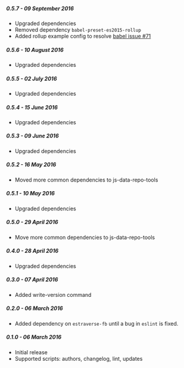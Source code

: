 ##### 0.5.7 - 09 September 2016

- Upgraded dependencies
- Removed dependency `babel-preset-es2015-rollup`
- Added rollup example config to resolve [babel issue #71](https://github.com/rollup/rollup-plugin-babel/issues/71)

##### 0.5.6 - 10 August 2016

- Upgraded dependencies

##### 0.5.5 - 02 July 2016

- Upgraded dependencies

##### 0.5.4 - 15 June 2016

- Upgraded dependencies

##### 0.5.3 - 09 June 2016

- Upgraded dependencies

##### 0.5.2 - 16 May 2016

- Moved more common dependencies to js-data-repo-tools

##### 0.5.1 - 10 May 2016

- Upgraded dependencies

##### 0.5.0 - 29 April 2016

- Move more common dependencies to js-data-repo-tools

##### 0.4.0 - 28 April 2016

- Upgraded dependencies

##### 0.3.0 - 07 April 2016

- Added write-version command

##### 0.2.0 - 06 March 2016

- Added dependency on `estraverse-fb` until a bug in `eslint` is fixed.

##### 0.1.0 - 06 March 2016

- Initial release
- Supported scripts: authors, changelog, lint, updates
